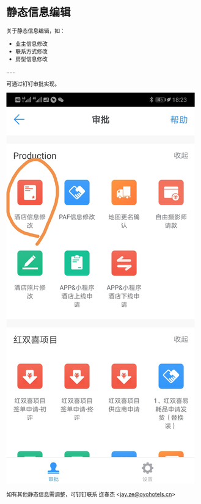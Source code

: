 # 静态信息编辑

关于静态信息编辑，如：

* 业主信息修改
* 联系方式修改
* 房型信息修改

……

可通过钉钉审批实现。

![](../.gitbook/assets/image%20%28238%29.png)

如有其他静态信息需调整，可钉钉联系 迮春杰 &lt;jay.ze@oyohotels.cn&gt;

